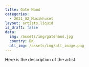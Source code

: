 ```yaml
---
title: Gate Hand
categories:
  - 2021_02_Musikhuset
layout: artists.liquid
is_draft: false
data:
  img: /assets/img/gatehand.jpg
  country: DK
  alt_img: /assets/img/alt_image.png
---
```


Here is the description of the artist.

